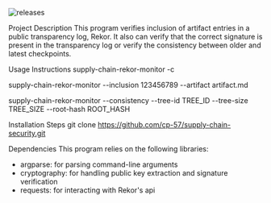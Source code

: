 ![releases](https://github.com/cp-57/supply-chain-security/blob/main/.github/workflows/cd.yaml/badge.svg)

Project Description
This program verifies inclusion of artifact entries in a public transparency log, Rekor. 
It also can verify that the correct signature is present in the transparency log or verify the consistency 
between older and latest checkpoints. 


Usage Instructions
supply-chain-rekor-monitor -c

supply-chain-rekor-monitor --inclusion 123456789 --artifact artifact.md

supply-chain-rekor-monitor --consistency --tree-id TREE_ID --tree-size TREE_SIZE --root-hash ROOT_HASH

Installation Steps
git clone https://github.com/cp-57/supply-chain-security.git

Dependencies
This program relies on the following libraries:
- argparse: for parsing command-line arguments
- cryptography: for handling public key extraction and signature verification
- requests: for interacting with Rekor's api
